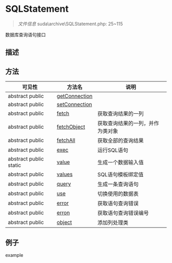 #  SQLStatement 

> *文件信息* suda\archive\SQLStatement.php: 25~115


数据库查询语句接口


## 描述







## 方法

| 可见性 | 方法名 | 说明 |
|--------|-------|------|
|abstract  public  |[getConnection](SQLStatement/getConnection.md) |  |
|abstract  public  |[setConnection](SQLStatement/setConnection.md) |  |
|abstract  public  |[fetch](SQLStatement/fetch.md) | 获取查询结果的一列 |
|abstract  public  |[fetchObject](SQLStatement/fetchObject.md) | 获取查询结果的一列，并作为类对象 |
|abstract  public  |[fetchAll](SQLStatement/fetchAll.md) | 获取全部的查询结果 |
|abstract  public  |[exec](SQLStatement/exec.md) | 运行SQL语句 |
|abstract  public  static|[value](SQLStatement/value.md) | 生成一个数据输入值 |
|abstract  public  |[values](SQLStatement/values.md) | SQL语句模板绑定值 |
|abstract  public  |[query](SQLStatement/query.md) | 生成一条查询语句 |
|abstract  public  |[use](SQLStatement/use.md) | 切换使用的数据表 |
|abstract  public  |[error](SQLStatement/error.md) | 获取语句查询错误 |
|abstract  public  |[erron](SQLStatement/erron.md) | 获取语句查询错误编号 |
|abstract  public  |[object](SQLStatement/object.md) | 添加列处理类 |
 

## 例子

example
